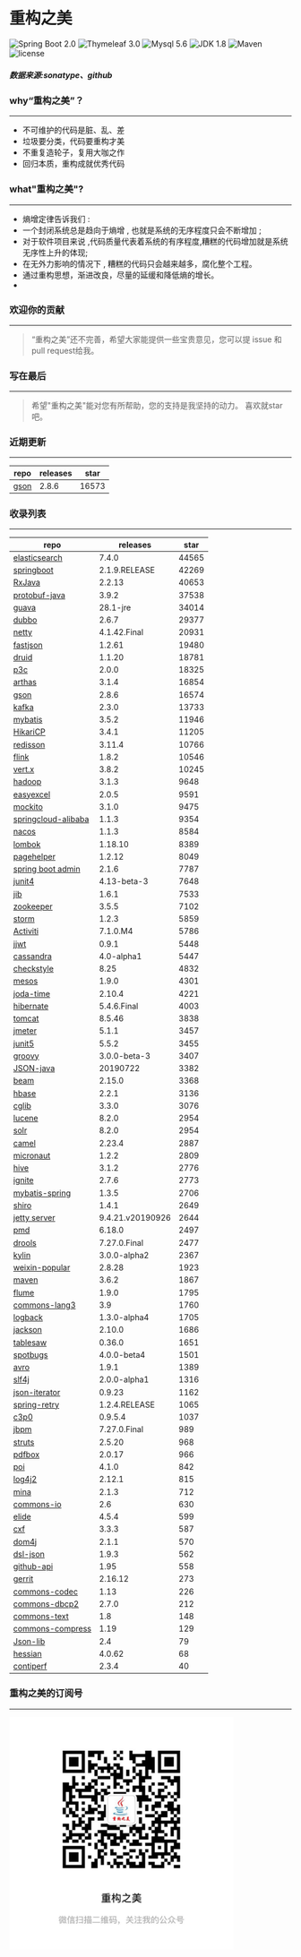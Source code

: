 # 重构之美
![Spring Boot 2.0](https://img.shields.io/badge/Spring%20Boot-2.0-brightgreen.svg)
![Thymeleaf 3.0](https://img.shields.io/badge/Thymeleaf-3.0-yellow.svg)
![Mysql 5.6](https://img.shields.io/badge/Mysql-5.6-blue.svg)
![JDK 1.8](https://img.shields.io/badge/JDK-1.8-brightgreen.svg)
![Maven](https://img.shields.io/badge/Maven-3.5.0-yellowgreen.svg)
![license](https://img.shields.io/badge/license-Apache%202-blue.svg)
##### 数据来源:sonatype、github

### why“重构之美”？
--- 
- 不可维护的代码是脏、乱、差
- 垃圾要分类，代码要重构才美
- 不重复造轮子，复用大咖之作
- 回归本质，重构成就优秀代码


### what"重构之美"?
---
- 熵增定律告诉我们 :
- 一个封闭系统总是趋向于熵增 , 也就是系统的无序程度只会不断增加 ;
- 对于软件项目来说 ,代码质量代表着系统的有序程度,糟糕的代码增加就是系统无序性上升的体现;
- 在无外力影响的情况下 , 糟糕的代码只会越来越多，腐化整个工程。
- 通过重构思想，渐进改良，尽量的延缓和降低熵的增长。
- 


### 欢迎你的贡献
---
> “重构之美”还不完善，希望大家能提供一些宝贵意见，您可以提 issue 和 pull request给我。


### 写在最后
---
> 希望"重构之美"能对您有所帮助，您的支持是我坚持的动力。
> 喜欢就star吧。


### 近期更新
---
repo | releases | star
---|---|---
[gson](https://github.com/google/gson) | 2.8.6 | 16573

### 收录列表
---
repo | releases | star
---|---|---
[elasticsearch](https://github.com/elastic/elasticsearch) | 7.4.0 | 44565 
[springboot](https://github.com/spring-projects/spring-boot) | 2.1.9.RELEASE | 42269 
[RxJava](https://github.com/ReactiveX/RxJava) | 2.2.13 | 40653 
[protobuf-java](https://github.com/protocolbuffers/protobuf) | 3.9.2 | 37538 
[guava](https://github.com/google/guava) | 28.1-jre | 34014 
[dubbo](https://github.com/apache/incubator-dubbo) | 2.6.7 | 29377 
[netty](https://github.com/netty/netty) | 4.1.42.Final | 20931 
[fastjson](https://github.com/alibaba/fastjson) | 1.2.61 | 19480 
[druid](https://github.com/alibaba/druid) | 1.1.20 | 18781 
[p3c](https://github.com/alibaba/p3c) | 2.0.0 | 18325 
[arthas](https://github.com/alibaba/arthas) | 3.1.4 | 16854 
[gson](https://github.com/google/gson) | 2.8.6 | 16574 
[kafka](https://github.com/apache/kafka) | 2.3.0 | 13733 
[mybatis](https://github.com/mybatis/mybatis-3) | 3.5.2 | 11946 
[HikariCP](https://github.com/brettwooldridge/HikariCP) | 3.4.1 | 11205 
[redisson](https://github.com/redisson/redisson) | 3.11.4 | 10766 
[flink](https://github.com/apache/flink) | 1.8.2 | 10546 
[vert.x](https://github.com/eclipse-vertx/vert.x) | 3.8.2 | 10245 
[hadoop](https://github.com/apache/hadoop) | 3.1.3 | 9648 
[easyexcel](https://github.com/alibaba/easyexcel) | 2.0.5 | 9591 
[mockito](https://github.com/mockito/mockito) | 3.1.0 | 9475 
[springcloud-alibaba](https://github.com/spring-cloud-incubator/spring-cloud-alibaba) | 1.1.3 | 9354 
[nacos](https://github.com/alibaba/nacos) | 1.1.3 | 8584 
[lombok](https://github.com/rzwitserloot/lombok) | 1.18.10 | 8389 
[pagehelper](https://github.com/pagehelper/Mybatis-PageHelper) | 1.2.12 | 8049 
[spring boot admin](https://github.com/codecentric/spring-boot-admin) | 2.1.6 | 7787 
[junit4](https://github.com/junit-team/junit4) | 4.13-beta-3 | 7648 
[jib](https://github.com/GoogleContainerTools/jib) | 1.6.1 | 7533 
[zookeeper](https://github.com/apache/zookeeper) | 3.5.5 | 7102 
[storm](https://github.com/apache/storm) | 1.2.3 | 5859 
[Activiti](https://github.com/Activiti/Activiti) | 7.1.0.M4 | 5786 
[jjwt](https://github.com/jwtk/jjwt) | 0.9.1 | 5448 
[cassandra](https://github.com/apache/cassandra) | 4.0-alpha1 | 5447 
[checkstyle](https://github.com/checkstyle/checkstyle) | 8.25 | 4832 
[mesos](https://github.com/apache/mesos) | 1.9.0 | 4301 
[joda-time](https://github.com/JodaOrg/joda-time) | 2.10.4 | 4221 
[hibernate](https://github.com/hibernate/hibernate-orm) | 5.4.6.Final | 4003 
[tomcat](https://github.com/apache/tomcat) | 8.5.46 | 3838 
[jmeter](https://github.com/apache/jmeter) | 5.1.1 | 3457 
[junit5](https://github.com/junit-team/junit5) | 5.5.2 | 3455 
[groovy](https://github.com/apache/groovy) | 3.0.0-beta-3 | 3407 
[JSON-java](https://github.com/stleary/JSON-java) | 20190722 | 3382 
[beam](https://github.com/apache/beam) | 2.15.0 | 3368 
[hbase](https://github.com/apache/hbase) | 2.2.1 | 3136 
[cglib](https://github.com/cglib/cglib) | 3.3.0 | 3076 
[lucene](https://github.com/apache/lucene-solr) | 8.2.0 | 2954 
[solr](https://github.com/apache/lucene-solr) | 8.2.0 | 2954 
[camel](https://github.com/apache/camel) | 2.23.4 | 2887 
[micronaut](https://github.com/micronaut-projects/micronaut-core) | 1.2.2 | 2809 
[hive](https://github.com/apache/hive) | 3.1.2 | 2776 
[ignite](https://github.com/apache/ignite) | 2.7.6 | 2773 
[mybatis-spring](https://github.com/mybatis/spring-boot-starter) | 1.3.5 | 2706 
[shiro](https://github.com/apache/shiro) | 1.4.1 | 2649 
[jetty server](https://github.com/eclipse/jetty.project) | 9.4.21.v20190926 | 2644 
[pmd](https://github.com/pmd/pmd) | 6.18.0 | 2497 
[drools](https://github.com/kiegroup/drools) | 7.27.0.Final | 2477 
[kylin](https://github.com/apache/kylin) | 3.0.0-alpha2 | 2367 
[weixin-popular](https://github.com/liyiorg/weixin-popular) | 2.8.28 | 1923 
[maven](https://github.com/apache/maven) | 3.6.2 | 1867 
[flume](https://github.com/apache/flume) | 1.9.0 | 1795 
[commons-lang3](https://github.com/apache/commons-lang) | 3.9 | 1760 
[logback](https://github.com/qos-ch/logback) | 1.3.0-alpha4 | 1705 
[jackson](https://github.com/FasterXML/jackson-core) | 2.10.0 | 1686 
[tablesaw](https://github.com/jtablesaw/tablesaw) | 0.36.0 | 1651 
[spotbugs](https://github.com/spotbugs/spotbugs) | 4.0.0-beta4 | 1501 
[avro](https://github.com/apache/avro) | 1.9.1 | 1389 
[slf4j](https://github.com/qos-ch/slf4j) | 2.0.0-alpha1 | 1316 
[json-iterator](https://github.com/json-iterator/java) | 0.9.23 | 1162 
[spring-retry](https://github.com/spring-projects/spring-retry) | 1.2.4.RELEASE | 1065 
[c3p0](https://github.com/swaldman/c3p0) | 0.9.5.4 | 1037 
[jbpm](https://github.com/kiegroup/jbpm) | 7.27.0.Final | 989 
[struts](https://github.com/apache/struts) | 2.5.20 | 968 
[pdfbox](https://github.com/apache/pdfbox) | 2.0.17 | 966 
[poi](https://github.com/apache/poi) | 4.1.0 | 842 
[log4j2](https://github.com/apache/logging-log4j2) | 2.12.1 | 815 
[mina](https://github.com/apache/mina) | 2.1.3 | 712 
[commons-io](https://github.com/apache/commons-io) | 2.6 | 630 
[elide](https://github.com/yahoo/elide) | 4.5.4 | 599 
[cxf](https://github.com/apache/cxf) | 3.3.3 | 587 
[dom4j](https://github.com/dom4j/dom4j) | 2.1.1 | 570 
[dsl-json](https://github.com/ngs-doo/dsl-json) | 1.9.3 | 562 
[github-api](https://github.com/kohsuke/github-api) | 1.95 | 558 
[gerrit](https://github.com/GerritCodeReview/gerrit) | 2.16.12 | 273 
[commons-codec](https://github.com/apache/commons-codec) | 1.13 | 226 
[commons-dbcp2](https://github.com/apache/commons-dbcp) | 2.7.0 | 212 
[commons-text](https://github.com/apache/commons-text) | 1.8 | 148 
[commons-compress](https://github.com/apache/commons-compress) | 1.19 | 129 
[Json-lib](https://github.com/aalmiray/Json-lib) | 2.4 | 79 
[hessian](https://github.com/ebourg/hessian) | 4.0.62 | 68 
[contiperf](https://github.com/lucaspouzac/contiperf) | 2.3.4 | 40 


### 重构之美的订阅号
---
<img src="https://github.com/jartisan2001/latest/blob/master/Image.jpg" width="400" hegiht="400" align=left />
